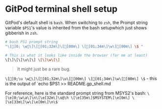 # GitPod terminal shell setup

GitPod's default shell is `bash`.  When switching to `zsh`, the Prompt string variable `$PS1`'s value is inherited from the bash setupwhich just shows gibberish in `zsh`.

```bash
# bash PS1 prompt string
"\[]0;  \w\]\[[01;32m\] \[[00m\] \[[01;34m\]\w\[[00m\] \$ "
```

```bash
# This is what it looks like inside the browser (for me at least)
\[\]\[\]\u\[\] \[\]\w\[\]
```

> It might just be a rare bug.

`\[]0;\u \w\]\[[01;32m\]\u\[[00m\] \[[01;34m\]\w\[[00m\] \$` - this is the output of `echo $PS1 >> README.gp_shell.md

For reference, here is the standard prompt string from MSYS2's bash:
`\[\e]0;\w\a\]\n\[\e[32m\]\u@\h \[\e[35m\]$MSYSTEM\[\e[0m\] \[\e[33m\]\w\[\e[0m\]\n\$`
